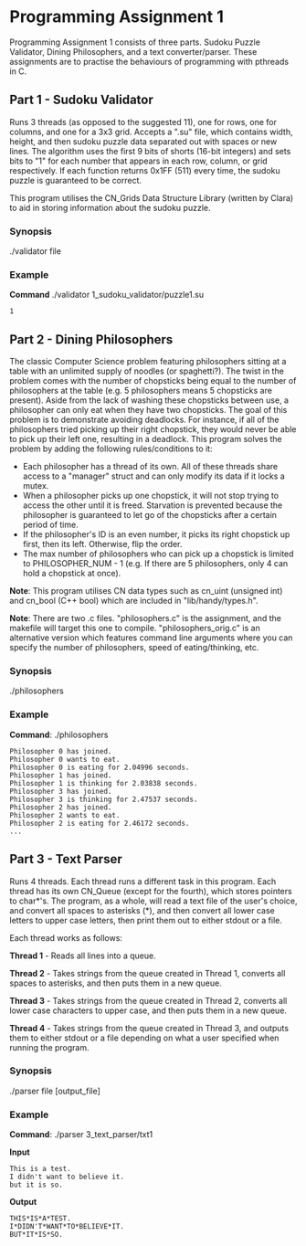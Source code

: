 # Programming Assignment 1

Programming Assignment 1 consists of three parts. Sudoku Puzzle Validator, Dining Philosophers, and a text converter/parser.
These assignments are to practise the behaviours of programming with pthreads in C.

## Part 1 - Sudoku Validator
Runs 3 threads (as opposed to the suggested 11), one for rows, one for columns, and one for a 3x3 grid. Accepts a ".su" file, which contains width, height, and then sudoku puzzle data separated out with spaces or new lines. The algorithm uses the first 9 bits of shorts (16-bit integers) and sets bits to "1" for each number that appears in each row, column, or grid respectively. If each function returns 0x1FF (511) every time, the sudoku puzzle is guaranteed to be correct.

This program utilises the CN\_Grids Data Structure Library (written by Clara) to aid in storing information about the sudoku puzzle.

### Synopsis
./validator file

### Example
**Command** ./validator 1\_sudoku\_validator/puzzle1.su
```
1
```

## Part 2 - Dining Philosophers
The classic Computer Science problem featuring philosophers sitting at a table with an unlimited supply of noodles (or spaghetti?). The twist in the problem comes with the number of chopsticks being equal to the number of philosophers at the table (e.g. 5 philosophers means 5 chopsticks are present). Aside from the lack of washing these chopsticks between use, a philosopher can only eat when they have two chopsticks. The goal of this problem is to demonstrate avoiding deadlocks. For instance, if all of the philosophers tried picking up their right chopstick, they would never be able to pick up their left one, resulting in a deadlock. This program solves the problem by adding the following rules/conditions to it:

+ Each philosopher has a thread of its own. All of these threads share access to a "manager" struct and can only modify its data if it locks a mutex.
+ When a philosopher picks up one chopstick, it will not stop trying to access the other until it is freed. Starvation is prevented because the philosopher is guaranteed to let go of the chopsticks after a certain period of time.
+ If the philosopher's ID is an even number, it picks its right chopstick up first, then its left. Otherwise, flip the order.
+ The max number of philosophers who can pick up a chopstick is limited to PHILOSOPHER\_NUM - 1 (e.g. If there are 5 philosophers, only 4 can hold a chopstick at once).

**Note**: This program utilises CN data types such as cn\_uint (unsigned int) and cn\_bool (C++ bool) which are included in "lib/handy/types.h".

**Note**: There are two .c files. "philosophers.c" is the assignment, and the makefile will target this one to compile. "philosophers\_orig.c" is an alternative version which features command line arguments where you can specify the number of philosophers, speed of eating/thinking, etc.

### Synopsis
./philosophers

### Example
**Command**: ./philosophers
```
Philosopher 0 has joined.
Philosopher 0 wants to eat.
Philosopher 0 is eating for 2.04996 seconds.
Philosopher 1 has joined.
Philosopher 1 is thinking for 2.03838 seconds.
Philosopher 3 has joined.
Philosopher 3 is thinking for 2.47537 seconds.
Philosopher 2 has joined.
Philosopher 2 wants to eat.
Philosopher 2 is eating for 2.46172 seconds.
...
```

## Part 3 - Text Parser
Runs 4 threads. Each thread runs a different task in this program. Each thread has its own CN\_Queue (except for the fourth), which stores pointers to char\*'s. The program, as a whole, will read a text file of the user's choice, and convert all spaces to asterisks (\*), and then convert all lower case letters to upper case letters, then print them out to either stdout or a file.

Each thread works as follows:

**Thread 1** - Reads all lines into a queue.

**Thread 2** - Takes strings from the queue created in Thread 1, converts all spaces to asterisks, and then puts them in a new queue.

**Thread 3** - Takes strings from the queue created in Thread 2, converts all lower case characters to upper case, and then puts them in a new queue.

**Thread 4** - Takes strings from the queue created in Thread 3, and outputs them to either stdout or a file depending on what a user specified when running the program.

### Synopsis
./parser file [output\_file]

### Example
**Command**: ./parser 3\_text\_parser/txt1

**Input**
```
This is a test.
I didn't want to believe it.
but it is so.
```

**Output**
```
THIS*IS*A*TEST.
I*DIDN'T*WANT*TO*BELIEVE*IT.
BUT*IT*IS*SO.
```

